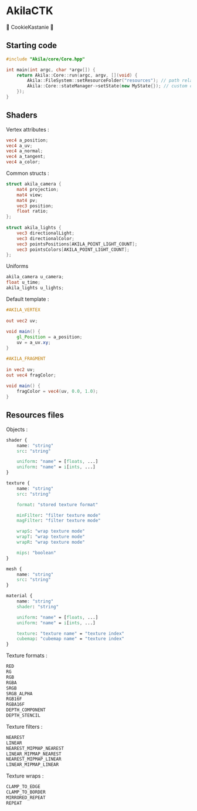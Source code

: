 ﻿# AkilaCTK

🍪 CookieKastanie 🍪

## Starting code

```c++
#include "Akila/core/Core.hpp"

int main(int argc, char *argv[]) {
	return Akila::Core::run(argc, argv, [](void) {
		Akila::FileSystem::setResourceFolder("resources"); // path relative to the executable
		Akila::Core::stateManager->setState(new MyState{}); // custom class who extend Akila::State
	});
}
```

## Shaders

Vertex attributes :

```glsl
vec4 a_position;
vec4 a_uv;
vec4 a_normal;
vec4 a_tangent;
vec4 a_color;
```

Common structs :

```glsl
struct akila_camera {
	mat4 projection;
	mat4 view;
	mat4 pv;
	vec3 position;
	float ratio;
};
	
struct akila_lights {
	vec3 directionalLight;
	vec3 directionalColor;
	vec3 pointsPositions[AKILA_POINT_LIGHT_COUNT];
	vec3 pointsColors[AKILA_POINT_LIGHT_COUNT];
};
```

Uniforms

```glsl
akila_camera u_camera;
float u_time;
akila_lights u_lights;
```

Default template :

```glsl
#AKILA_VERTEX
	
out vec2 uv;
	
void main() {
	gl_Position = a_position;
	uv = a_uv.xy;
}

#AKILA_FRAGMENT
	
in vec2 uv;
out vec4 fragColor;
	
void main() {
	fragColor = vec4(uv, 0.0, 1.0);
}
```

## Resources files

Objects :

```css
shader {
	name: "string"
	src: "string"

	uniform: "name" = [floats, ...]
	uniform: "name" = i[ints, ...]
}

texture {
	name: "string"
	src: "string"

	format: "stored texture format"

	minFilter: "filter texture mode"
	magFilter: "filter texture mode"

	wrapS: "wrap texture mode"
	wrapT: "wrap texture mode"
	wrapR: "wrap texture mode"

	mips: "boolean"
}

mesh {
	name: "string"
	src: "string"
}

material {
	name: "string"
	shader: "string"

	uniform: "name" = [floats, ...]
	uniform: "name" = i[ints, ...]

	texture: "texture name" = "texture index"
	cubemap: "cubemap name" = "texture index"
}
```

Texture formats :

```css
RED
RG
RGB
RGBA
SRGB
SRGB_ALPHA
RGB16F
RGBA16F
DEPTH_COMPONENT
DEPTH_STENCIL
```

Texture filters :

```css
NEAREST
LINEAR
NEAREST_MIPMAP_NEAREST
LINEAR_MIPMAP_NEAREST
NEAREST_MIPMAP_LINEAR
LINEAR_MIPMAP_LINEAR
```

Texture wraps :

```css
CLAMP_TO_EDGE
CLAMP_TO_BORDER
MIRRORED_REPEAT
REPEAT
```
